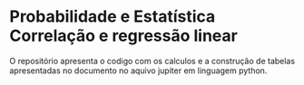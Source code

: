 # Probabilidade e Estatística Correlação e regressão linear

O repositório apresenta o codigo com os calculos e a construção de tabelas 
apresentadas no documento no aquivo jupiter em linguagem python. 
